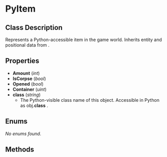 # PyItem  

## Class Description
 Represents a Python-accessible item in the game world.
 Inherits entity and positional data from <see cref="PyEntity"/> .


## Properties
- **Amount** (*int*)
- **IsCorpse** (*bool*)
- **Opened** (*bool*)
- **Container** (*uint*)
- **__class__** (*string*)
  -  The Python-visible class name of this object.
 Accessible in Python as <c>obj.__class__</c> .



## Enums
_No enums found._

## Methods

